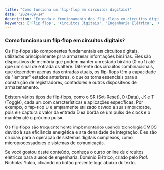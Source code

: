 ```yaml
---
title: "Como funciona um flip-flop em circuitos digitais?"
date: "2024-09-14"
description: "Entenda o funcionamento dos flip-flops em circuitos digitais e sua importância na engenharia elétrica."
keywords: ['Flip-flop', 'Circuitos Digitais', 'Engenharia Elétrica', 'Combinacional', 'CMOS']
---
```


### Como funciona um flip-flop em circuitos digitais?

Os flip-flops são componentes fundamentais em circuitos digitais, utilizados principalmente para armazenar informações binárias. Eles são dispositivos de memória que podem manter um estado binário (0 ou 1) até que um sinal de entrada os altere. Diferente dos circuitos combinacionais, que dependem apenas das entradas atuais, os flip-flops têm a capacidade de "lembrar" estados anteriores, o que os torna essenciais para a construção de registradores, contadores e outros dispositivos de armazenamento.

Existem vários tipos de flip-flops, como o SR (Set-Reset), D (Data), JK e T (Toggle), cada um com características e aplicações específicas. Por exemplo, o flip-flop D é amplamente utilizado devido à sua simplicidade, pois ele captura o valor da entrada D na borda de um pulso de clock e o mantém até o próximo pulso.

Os flip-flops são frequentemente implementados usando tecnologia CMOS devido à sua eficiência energética e alta densidade de integração. Eles são cruciais para a operação de sistemas digitais complexos, como microprocessadores e sistemas de comunicação.

Se você gostou deste conteúdo, conheça o curso online de circuitos elétricos para alunos de engenharia, Domínio Elétrico, criado pelo Prof. Nicholas Yukio, clicando no botão presente logo abaixo do texto.